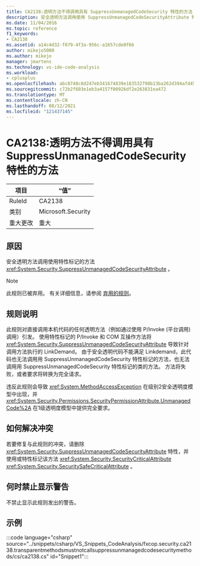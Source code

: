 ```yaml
---
title: CA2138:透明方法不得调用具有 SuppressUnmanagedCodeSecurity 特性的方法
description: 安全透明方法调用使用 SuppressUnmanagedCodeSecurityAttribute 特性标记的方法。
ms.date: 11/04/2016
ms.topic: reference
f1_keywords:
- CA2138
ms.assetid: a14c4d32-f079-4f3a-956c-a1657cde0f66
author: mikejo5000
ms.author: mikejo
manager: jmartens
ms.technology: vs-ide-code-analysis
ms.workload:
- cplusplus
ms.openlocfilehash: abc8748c8d247eb341674839e183532798b13ba262d394afd45c01824d2548b8
ms.sourcegitcommit: c72b2f603e1eb3a4157f00926df2e263831ea472
ms.translationtype: MT
ms.contentlocale: zh-CN
ms.lasthandoff: 08/12/2021
ms.locfileid: "121437145"
---
```

# <a name="ca2138-transparent-methods-must-not-call-methods-with-the-suppressunmanagedcodesecurity-attribute"></a>CA2138:透明方法不得调用具有 SuppressUnmanagedCodeSecurity 特性的方法

|项目|“值”|
|-|-|
|RuleId|CA2138|
|类别|Microsoft.Security|
|重大更改|重大|

## <a name="cause"></a>原因
安全透明方法调用使用特性标记的方法 <xref:System.Security.SuppressUnmanagedCodeSecurityAttribute> 。

> [!NOTE]
> 此规则已被弃用。 有关详细信息，请参阅 [弃用的规则](fxcop-unported-deprecated-rules.md)。

## <a name="rule-description"></a>规则说明
此规则对直接调用本机代码的任何透明方法（例如通过使用 P/Invoke (平台调用) 调用）引发。 使用特性标记的 P/Invoke 和 COM 互操作方法将 <xref:System.Security.SuppressUnmanagedCodeSecurityAttribute> 导致针对调用方法执行的 LinkDemand。 由于安全透明代码不能满足 Linkdemand，此代码也无法调用用 SuppressUnmanagedCodeSecurity 特性标记的方法，也无法调用用 SuppressUnmanagedCodeSecurity 特性标记的类的方法。 方法将失败，或者要求将转换为完全请求。

违反此规则会导致 <xref:System.MethodAccessException> 在级别2安全透明度模型中出现，并 <xref:System.Security.Permissions.SecurityPermissionAttribute.UnmanagedCode%2A> 在1级透明度模型中提供完全要求。

## <a name="how-to-fix-violations"></a>如何解决冲突
若要修复与此规则的冲突，请删除 <xref:System.Security.SuppressUnmanagedCodeSecurityAttribute> 特性，并使用或特性标记该方法 <xref:System.Security.SecurityCriticalAttribute> <xref:System.Security.SecuritySafeCriticalAttribute> 。

## <a name="when-to-suppress-warnings"></a>何时禁止显示警告
不禁止显示此规则发出的警告。

## <a name="example"></a>示例
:::code language="csharp" source="../snippets/csharp/VS_Snippets_CodeAnalysis/fxcop.security.ca2138.transparentmethodsmustnotcallsuppressunmanagedcodesecuritymethods/cs/ca2138.cs" id="Snippet1":::
